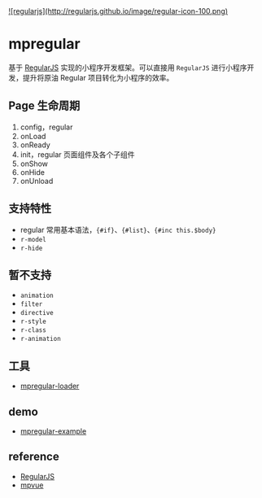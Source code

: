 <a href="http://regularjs.github.io">
  ![regularjs](http://regularjs.github.io/image/regular-icon-100.png)
</a>


# mpregular

基于 [RegularJS](https://github.com/regularjs/regular) 实现的小程序开发框架。可以直接用 `RegularJS` 进行小程序开发，提升将原油 Regular 项目转化为小程序的效率。

## Page 生命周期

1. config，regular
2. onLoad
3. onReady
4. init，regular 页面组件及各个子组件
5. onShow
6. onHide
7. onUnload

## 支持特性

- regular 常用基本语法，`{#if}`、`{#list}`、`{#inc this.$body}`
- `r-model`
- `r-hide`

## 暂不支持

- `animation`
- `filter`
- `directive`
- `r-style`
- `r-class`
- `r-animation`

## 工具

- [mpregular-loader](https://www.npmjs.com/package/mpregular-loader)

## demo

- [mpregular-example](https://github.com/kaola-fed/mpregular-example)
## reference

- [RegularJS](https://github.com/regularjs/regular)
- [mpvue](https://github.com/Meituan-Dianping/mpvue)
